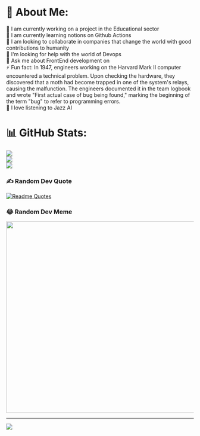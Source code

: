 # 💫 About Me:
🔭 I am currently working on a project in the Educational sector<br>
🌱 I am currently learning notions on Github Actions<br>
👯 I am looking to collaborate in companies that change the world with good contributions to humanity<br>
🤔 I'm looking for help with the world of Devops<br>
💬 Ask me about FrontEnd development on <br>
⚡ Fun fact: In 1947, engineers working on the Harvard Mark II computer encountered a technical problem. Upon checking the hardware, they discovered that a moth had become trapped in one of the system's relays, causing the malfunction. The engineers documented it in the team logbook and wrote "First actual case of bug being found," marking the beginning of the term "bug" to refer to programming errors. <br>
🎵 I love listening to Jazz AI<br>

# 📊 GitHub Stats:
![](https://github-readme-stats.vercel.app/api?username=JeffersonOrtega2018&theme=blueberry&hide_border=false&include_all_commits=true&count_private=true)<br/>
![](https://github-readme-streak-stats.herokuapp.com/?user=JeffersonOrtega2018&theme=blueberry&hide_border=false)<br/>
![](https://github-readme-stats.vercel.app/api/top-langs/?username=JeffersonOrtega2018&theme=blueberry&hide_border=false&include_all_commits=true&count_private=true&layout=compact)

### ✍️ Random Dev Quote
[![Readme Quotes](https://quotes-github-readme.vercel.app/api?type=horizontal&theme=dark)](https://github.com/piyushsuthar/github-readme-quotes)

### 😂 Random Dev Meme
<img src="[https://www.softzone.es/app/uploads-softzone.es/2021/11/meme-line.jpg]" width="512px"/>

---
[![](https://visitcount.itsvg.in/api?id=JeffersonOrtega2018&icon=0&color=1)](https://visitcount.itsvg.in)


<!--
**JeffersonOrtega2018/JeffersonOrtega2018** is a ✨ _special_ ✨ repository because its `README.md` (this file) appears on your GitHub profile.


Here are some ideas to get you started:

- 🔭 I’m currently working on ...
- 🌱 I’m currently learning ...
- 👯 I’m looking to collaborate on ...
- 🤔 I’m looking for help with ...
- 💬 Ask me about ...
- 📫 How to reach me: ...
- 😄 Pronouns: ...
- ⚡ Fun fact: ...
-->
